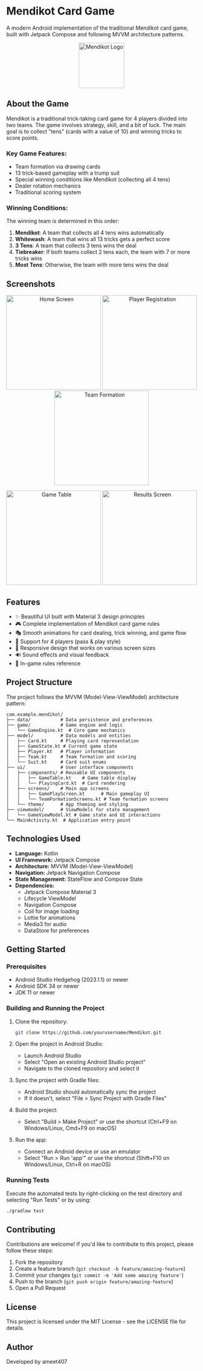 # Mendikot Card Game

A modern Android implementation of the traditional Mendikot card game, built with Jetpack Compose and following MVVM architecture patterns.

<p align="center">
  <img src="app/src/main/res/mipmap-xxxhdpi/ic_launcher_round.webp" alt="Mendikot Logo" width="120"/>
</p>

## About the Game

Mendikot is a traditional trick-taking card game for 4 players divided into two teams. The game involves strategy, skill, and a bit of luck. The main goal is to collect "tens" (cards with a value of 10) and winning tricks to score points.

### Key Game Features:

- Team formation via drawing cards
- 13 trick-based gameplay with a trump suit
- Special winning conditions like Mendikot (collecting all 4 tens)
- Dealer rotation mechanics
- Traditional scoring system

### Winning Conditions:

The winning team is determined in this order:
1. **Mendikot**: A team that collects all 4 tens wins automatically
2. **Whitewash**: A team that wins all 13 tricks gets a perfect score
3. **3 Tens**: A team that collects 3 tens wins the deal
4. **Tiebreaker**: If both teams collect 2 tens each, the team with 7 or more tricks wins
5. **Most Tens**: Otherwise, the team with more tens wins the deal

## Screenshots

<p align="center">
  <img src="screenshots/home screen.png" alt="Home Screen" width="250"/>
  <img src="screenshots/player registration screen.png" alt="Player Registration" width="250"/>
  <img src="screenshots/team formation screen.png" alt="Team Formation" width="250"/>
</p>

<p align="center">
  <img src="screenshots/game table screen.png" alt="Game Table" width="250"/>
  <img src="screenshots/result screen.png" alt="Results Screen" width="250"/>
</p>

## Features

- ✨ Beautiful UI built with Material 3 design principles
- 🎮 Complete implementation of Mendikot card game rules
- 🎭 Smooth animations for card dealing, trick winning, and game flow
- 👥 Support for 4 players (pass & play style)
- 📱 Responsive design that works on various screen sizes
- 🔊 Sound effects and visual feedback
- 📖 In-game rules reference

## Project Structure

The project follows the MVVM (Model-View-ViewModel) architecture pattern:

```
com.example.mendikot/
├── data/           # Data persistence and preferences
├── game/           # Game engine and logic
│   └── GameEngine.kt  # Core game mechanics
├── model/          # Data models and entities
│   ├── Card.kt     # Playing card representation
│   ├── GameState.kt # Current game state
│   ├── Player.kt   # Player information
│   ├── Team.kt     # Team formation and scoring
│   └── Suit.kt     # Card suit enums
├── ui/             # User interface components
│   ├── components/ # Reusable UI components
│   │   ├── GameTable.kt    # Game table display
│   │   └── PlayingCard.kt  # Card rendering
│   ├── screens/    # Main app screens
│   │   ├── GamePlayScreen.kt      # Main gameplay UI
│   │   └── TeamFormationScreens.kt # Team formation screens
│   └── theme/      # App theming and styling
├── viewmodel/      # ViewModels for state management
│   └── GameViewModel.kt # Game state and UI interactions
└── MainActivity.kt  # Application entry point
```

## Technologies Used

- **Language:** Kotlin
- **UI Framework:** Jetpack Compose
- **Architecture:** MVVM (Model-View-ViewModel)
- **Navigation:** Jetpack Navigation Compose
- **State Management:** StateFlow and Compose State
- **Dependencies:**
  - Jetpack Compose Material 3
  - Lifecycle ViewModel
  - Navigation Compose
  - Coil for image loading
  - Lottie for animations
  - Media3 for audio
  - DataStore for preferences

## Getting Started

### Prerequisites

- Android Studio Hedgehog (2023.1.1) or newer
- Android SDK 34 or newer
- JDK 11 or newer

### Building and Running the Project

1. Clone the repository:
   ```bash
   git clone https://github.com/yourusername/Mendikot.git
   ```

2. Open the project in Android Studio:
   - Launch Android Studio
   - Select "Open an existing Android Studio project"
   - Navigate to the cloned repository and select it

3. Sync the project with Gradle files:
   - Android Studio should automatically sync the project
   - If it doesn't, select "File > Sync Project with Gradle Files"

4. Build the project:
   - Select "Build > Make Project" or use the shortcut (Ctrl+F9 on Windows/Linux, Cmd+F9 on macOS)

5. Run the app:
   - Connect an Android device or use an emulator
   - Select "Run > Run 'app'" or use the shortcut (Shift+F10 on Windows/Linux, Ctrl+R on macOS)

### Running Tests

Execute the automated tests by right-clicking on the test directory and selecting "Run Tests" or by using:

```bash
./gradlew test
```

## Contributing

Contributions are welcome! If you'd like to contribute to this project, please follow these steps:

1. Fork the repository
2. Create a feature branch (`git checkout -b feature/amazing-feature`)
3. Commit your changes (`git commit -m 'Add some amazing feature'`)
4. Push to the branch (`git push origin feature/amazing-feature`)
5. Open a Pull Request

## License

This project is licensed under the MIT License - see the LICENSE file for details.

## Author

Developed by ameet407


